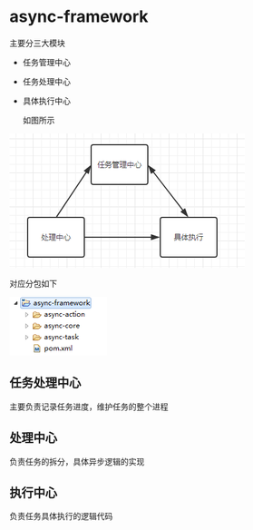 # async-framework

主要分三大模块

- 任务管理中心

- 任务处理中心

- 具体执行中心

  如图所示

![52233532215](.\img\1522335322156.png)

对应分包如下

![52233511885](.\img\1522335118850.png)

## 任务处理中心

主要负责记录任务进度，维护任务的整个进程

## 处理中心

负责任务的拆分，具体异步逻辑的实现

## 执行中心

负责任务具体执行的逻辑代码

